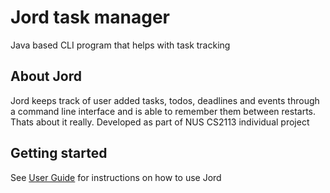 # Jord task manager

Java based CLI program that helps with task tracking

## About Jord

Jord keeps track of user added tasks, todos, deadlines and events through a command line interface and is able to remember them between restarts. Thats about it really.
Developed as part of NUS CS2113 individual project

## Getting started
See [User Guide](docs/README.md) for instructions on how to use Jord
